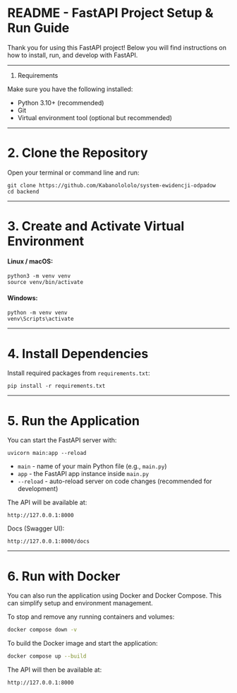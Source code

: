 
# README - FastAPI Project Setup & Run Guide


Thank you for using this FastAPI project! Below you will find instructions on how to install, run, and develop with FastAPI.

---

1. Requirements 

Make sure you have the following installed:

- Python 3.10+ (recommended)
- Git
- Virtual environment tool (optional but recommended)

---

# 2. Clone the Repository

Open your terminal or command line and run:

```
git clone https://github.com/Kabanolololo/system-ewidencji-odpadow
cd backend
```
---

# 3. Create and Activate Virtual Environment

#### Linux / macOS:

```
python3 -m venv venv
source venv/bin/activate
```

#### Windows:

```
python -m venv venv
venv\Scripts\activate
```
---

# 4. Install Dependencies

Install required packages from `requirements.txt`:

```
pip install -r requirements.txt
```
---

# 5. Run the Application

You can start the FastAPI server with:

```
uvicorn main:app --reload
```

- `main` - name of your main Python file (e.g., `main.py`)
- `app` - the FastAPI app instance inside `main.py`
- `--reload` - auto-reload server on code changes (recommended for development)

The API will be available at:

```
http://127.0.0.1:8000
```

Docs (Swagger UI):

```
http://127.0.0.1:8000/docs
```

---

# 6. Run with Docker

You can also run the application using Docker and Docker Compose. This can simplify setup and environment management.

To stop and remove any running containers and volumes:

```bash
docker compose down -v
```

To build the Docker image and start the application:

```bash
docker compose up --build
```

The API will then be available at:

```
http://127.0.0.1:8000
```
